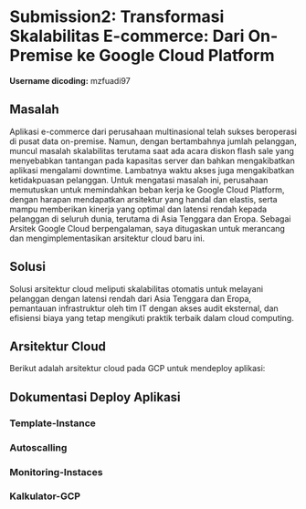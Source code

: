 # Submission2: Transformasi Skalabilitas E-commerce: Dari On-Premise ke Google Cloud Platform

**Username dicoding:** mzfuadi97

## Masalah
Aplikasi e-commerce dari perusahaan multinasional telah sukses beroperasi di pusat data on-premise. Namun, dengan bertambahnya jumlah pelanggan, muncul masalah skalabilitas terutama saat ada acara diskon flash sale yang menyebabkan tantangan pada kapasitas server dan bahkan mengakibatkan aplikasi mengalami downtime. Lambatnya waktu akses juga mengakibatkan ketidakpuasan pelanggan. Untuk mengatasi masalah ini, perusahaan memutuskan untuk memindahkan beban kerja ke Google Cloud Platform, dengan harapan mendapatkan arsitektur yang handal dan elastis, serta mampu memberikan kinerja yang optimal dan latensi rendah kepada pelanggan di seluruh dunia, terutama di Asia Tenggara dan Eropa. Sebagai Arsitek Google Cloud berpengalaman, saya ditugaskan untuk merancang dan mengimplementasikan arsitektur cloud baru ini.


## Solusi
Solusi arsitektur cloud meliputi skalabilitas otomatis untuk melayani pelanggan dengan latensi rendah dari Asia Tenggara dan Eropa, pemantauan infrastruktur oleh tim IT dengan akses audit eksternal, dan efisiensi biaya yang tetap mengikuti praktik terbaik dalam cloud computing.

## Arsitektur Cloud
Berikut adalah arsitektur cloud pada GCP untuk mendeploy aplikasi:


## Dokumentasi Deploy Aplikasi
### Template-Instance


### Autoscalling


### Monitoring-Instaces


### Kalkulator-GCP

